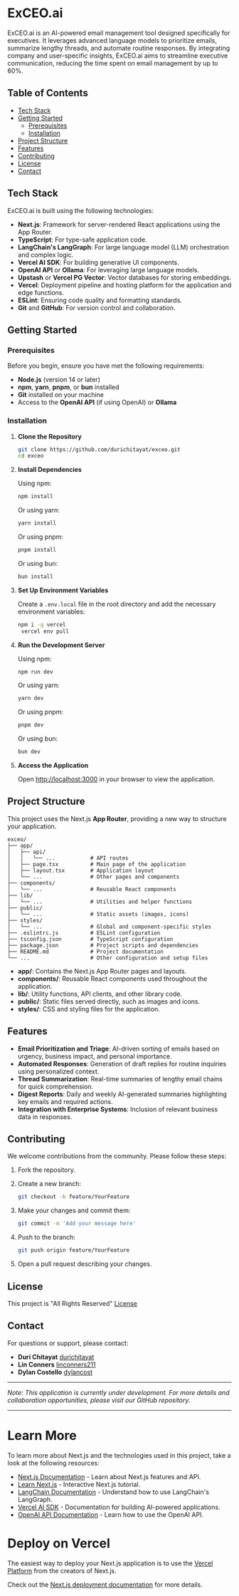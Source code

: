 # ExCEO.ai

ExCEO.ai is an AI-powered email management tool designed specifically for executives. It leverages advanced language models to prioritize emails, summarize lengthy threads, and automate routine responses. By integrating company and user-specific insights, ExCEO.ai aims to streamline executive communication, reducing the time spent on email management by up to 60%.

## Table of Contents

- [Tech Stack](#tech-stack)
- [Getting Started](#getting-started)
  - [Prerequisites](#prerequisites)
  - [Installation](#installation)
- [Project Structure](#project-structure)
- [Features](#features)
- [Contributing](#contributing)
- [License](#license)
- [Contact](#contact)

## Tech Stack

ExCEO.ai is built using the following technologies:

- **Next.js**: Framework for server-rendered React applications using the App Router.
- **TypeScript**: For type-safe application code.
- **LangChain's LangGraph**: For large language model (LLM) orchestration and complex logic.
- **Vercel AI SDK**: For building generative UI components.
- **OpenAI API** or **Ollama**: For leveraging large language models.
- **Upstash** or **Vercel PG Vector**: Vector databases for storing embeddings.
- **Vercel**: Deployment pipeline and hosting platform for the application and edge functions.
- **ESLint**: Ensuring code quality and formatting standards.
- **Git** and **GitHub**: For version control and collaboration.

## Getting Started

### Prerequisites

Before you begin, ensure you have met the following requirements:

- **Node.js** (version 14 or later)
- **npm**, **yarn**, **pnpm**, or **bun** installed
- **Git** installed on your machine
- Access to the **OpenAI API** (if using OpenAI) or **Ollama**

### Installation

1. **Clone the Repository**

   ```bash
   git clone https://github.com/durichitayat/exceo.git
   cd exceo
   ```

2. **Install Dependencies**

   Using npm:

   ```bash
   npm install
   ```

   Or using yarn:

   ```bash
   yarn install
   ```

   Or using pnpm:

   ```bash
   pnpm install
   ```

   Or using bun:

   ```bash
   bun install
   ```

3. **Set Up Environment Variables**

   Create a `.env.local` file in the root directory and add the necessary environment variables:

   ```bash
   npm i -g vercel
    vercel env pull
   ```

4. **Run the Development Server**

   Using npm:

   ```bash
   npm run dev
   ```

   Or using yarn:

   ```bash
   yarn dev
   ```

   Or using pnpm:

   ```bash
   pnpm dev
   ```

   Or using bun:

   ```bash
   bun dev
   ```

5. **Access the Application**

   Open [http://localhost:3000](http://localhost:3000) in your browser to view the application.

## Project Structure

This project uses the Next.js **App Router**, providing a new way to structure your application.

```
exceo/
├── app/
│   ├── api/
│   │   └── ...           # API routes
│   ├── page.tsx          # Main page of the application
│   ├── layout.tsx        # Application layout
│   └── ...               # Other pages and components
├── components/
│   └── ...               # Reusable React components
├── lib/
│   └── ...               # Utilities and helper functions
├── public/
│   └── ...               # Static assets (images, icons)
├── styles/
│   └── ...               # Global and component-specific styles
├── .eslintrc.js          # ESLint configuration
├── tsconfig.json         # TypeScript configuration
├── package.json          # Project scripts and dependencies
├── README.md             # Project documentation
└── ...                   # Other configuration and setup files
```

- **app/**: Contains the Next.js App Router pages and layouts.
- **components/**: Reusable React components used throughout the application.
- **lib/**: Utility functions, API clients, and other library code.
- **public/**: Static files served directly, such as images and icons.
- **styles/**: CSS and styling files for the application.

## Features

- **Email Prioritization and Triage**: AI-driven sorting of emails based on urgency, business impact, and personal importance.
- **Automated Responses**: Generation of draft replies for routine inquiries using personalized context.
- **Thread Summarization**: Real-time summaries of lengthy email chains for quick comprehension.
- **Digest Reports**: Daily and weekly AI-generated summaries highlighting key emails and required actions.
- **Integration with Enterprise Systems**: Inclusion of relevant business data in responses.

## Contributing

We welcome contributions from the community. Please follow these steps:

1. Fork the repository.
2. Create a new branch:

   ```bash
   git checkout -b feature/YourFeature
   ```

3. Make your changes and commit them:

   ```bash
   git commit -m 'Add your message here'
   ```

4. Push to the branch:

   ```bash
   git push origin feature/YourFeature
   ```

5. Open a pull request describing your changes.

## License

This project is "All Rights Reserved" [License](license.md)

## Contact

For questions or support, please contact:

- **Duri Chitayat** [durichitayat](https://github.com/durichitayat)
- **Lin Conners** [linconners211](https://github.com/linconners211)
- **Dylan Costello** [dylancost](https://github.com/dylancost)

---

*Note: This application is currently under development. For more details and collaboration opportunities, please visit our GitHub repository.*

---

# Learn More

To learn more about Next.js and the technologies used in this project, take a look at the following resources:

- [Next.js Documentation](https://nextjs.org/docs) - Learn about Next.js features and API.
- [Learn Next.js](https://nextjs.org/learn) - Interactive Next.js tutorial.
- [LangChain Documentation](https://python.langchain.com/docs/get_started/introduction.html) - Understand how to use LangChain's LangGraph.
- [Vercel AI SDK](https://sdk.vercel.ai/docs) - Documentation for building AI-powered applications.
- [OpenAI API Documentation](https://platform.openai.com/docs/introduction) - Learn how to use the OpenAI API.

# Deploy on Vercel

The easiest way to deploy your Next.js application is to use the [Vercel Platform](https://vercel.com/new) from the creators of Next.js.

Check out the [Next.js deployment documentation](https://nextjs.org/docs/deployment) for more details.
